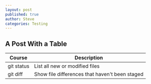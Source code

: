 ```yaml
---
layout: post
published: true
author: Steve
categories: Testing
---
```

## A Post With a Table 

| Course | Description | 
| --- | --- | 
| git status | List all new or modified files | 
| git diff | Show file differences that haven't been staged | 

